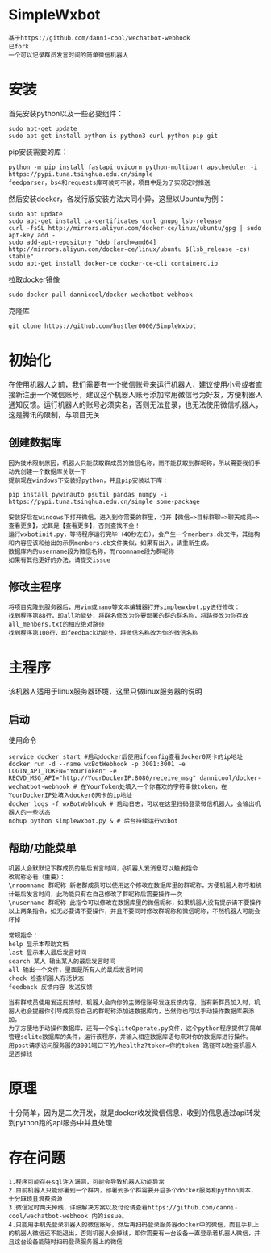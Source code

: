 # SimpleWxbot
```
基于https://github.com/danni-cool/wechatbot-webhook
已fork
一个可以记录群员发言时间的简单微信机器人
```
# 安装
首先安装python以及一些必要组件：
```shell
sudo apt-get update
sudo apt-get install python-is-python3 curl python-pip git
```
pip安装需要的库：
```shell
python -m pip install fastapi uvicorn python-multipart apscheduler -i https://pypi.tuna.tsinghua.edu.cn/simple
feedparser，bs4和requests库可装可不装，项目中是为了实现定时推送
```
然后安装docker，各发行版安装方法大同小异，这里以Ubuntu为例：
```shell
sudo apt update
sudo apt-get install ca-certificates curl gnupg lsb-release
curl -fsSL http://mirrors.aliyun.com/docker-ce/linux/ubuntu/gpg | sudo apt-key add -
sudo add-apt-repository "deb [arch=amd64] http://mirrors.aliyun.com/docker-ce/linux/ubuntu $(lsb_release -cs) stable"
sudo apt-get install docker-ce docker-ce-cli containerd.io
```
拉取docker镜像
```shell
sudo docker pull dannicool/docker-wechatbot-webhook
```
克隆库
```shell
git clone https://github.com/hustler0000/SimpleWxbot
```
# 初始化
在使用机器人之前，我们需要有一个微信账号来运行机器人，建议使用小号或者直接新注册一个微信账号，建议这个机器人账号添加常用微信号为好友，方便机器人通知反馈。运行机器人的账号必须实名，否则无法登录，也无法使用微信机器人，这是腾讯的限制，与项目无关
## 创建数据库
```
因为技术限制原因，机器人只能获取群成员的微信名称，而不能获取到群昵称，所以需要我们手动先创建一个数据库关联一下
提前现在windows下安装好python，并且pip安装以下库：

pip install ‎pywinauto psutil pandas numpy -i https://pypi.tuna.tsinghua.edu.cn/simple some-package

安装好后在windows下打开微信，进入到你需要的群里，打开【微信=>目标群聊=>聊天成员=>查看更多】，尤其是【查看更多】，否则查找不全！
运行wxbotinit.py，等待程序运行完毕（40秒左右），会产生一个menbers.db文件，其结构和内容应该和给出的示例menbers.db文件类似，如果有出入，请重新生成。
数据库内的username段为微信名称，而roomname段为群昵称
如果有其他更好的办法，请提交issue
```
## 修改主程序
```
将项目克隆到服务器后，用vim或nano等文本编辑器打开simplewxbot.py进行修改：
找到程序第88行，即all功能处，将群名修改为你要部署的群的群名称，将路径改为你存放all_menbers.txt的相应绝对路径
找到程序第100行，即feedback功能处，将微信名称改为你的微信名称
```
# 主程序
该机器人适用于linux服务器环境，这里只做linux服务器的说明
## 启动
使用命令
```shell
service docker start #启动docker后使用ifconfig查看docker0网卡的ip地址
docker run -d --name wxBotWebhook -p 3001:3001 -e LOGIN_API_TOKEN="YourToken" -e RECVD_MSG_API="http://YourDockerIP:8080/receive_msg" dannicool/docker-wechatbot-webhook # 在YourToken处填入一个你喜欢的字符串做token，在YourDockerIP处填入docker0网卡的ip地址
docker logs -f wxBotWebhook # 启动日志，可以在这里扫码登录微信机器人，会输出机器人的一些状态
nohup python simplewxbot.py & # 后台持续运行wxbot
```
## 帮助/功能菜单
```
机器人会默默记下群成员的最后发言时间，@机器人发消息可以触发指令
改昵称必看（重要）：
\nroomname 群昵称 新老群成员可以使用这个修改在数据库里的群昵称，方便机器人称呼和统计最后发言时间，此功能只有在自己修改了群昵称后需要操作一次
\nusername 群昵称 此指令可以修改在数据库里的微信昵称，如果机器人没有提示请不要操作
以上两条指令，如无必要请不要操作，并且不要同时修改群昵称和微信昵称，不然机器人可能会坏掉

常规指令：
help 显示本帮助文档
last 显示本人最后发言时间
search 某人 输出某人的最后发言时间
all 输出一个文件，里面是所有人的最后发言时间
check 检查机器人存活状态
feedback 反馈内容 发送反馈

当有群成员使用发送反馈时，机器人会向你的主微信账号发送反馈内容，当有新群员加入时，机器人也会提醒你引导成员将自己的群昵称添加进数据库内，当然你也可以手动操作数据库来添加。
为了方便地手动操作数据库，还有一个SqliteOperate.py文件，这个python程序提供了简单管理sqlite数据库的条件，运行该程序，并输入相应数据库语句来对你的数据库进行操作。
用post请求访问服务器的3001端口下的/healthz?token=你的token 路径可以检查机器人是否掉线
```
# 原理
十分简单，因为是二次开发，就是docker收发微信信息，收到的信息通过api转发到python跑的api服务中并且处理
# 存在问题
```
1.程序可能存在sql注入漏洞，可能会导致机器人功能异常
2.目前机器人只能部署到一个群内，部署到多个群需要开启多个docker服务和python脚本，十分麻烦且浪费资源
3.微信定时两天掉线，详细解决方案以及讨论请查看https://github.com/danni-cool/wechatbot-webhook 内的issue。
4.只能用手机先登录机器人的微信账号，然后再扫码登录服务器docker中的微信，而且手机上的机器人微信还不能退出，否则机器人会掉线，即你需要有一台设备一直登录着机器人微信，并且这台设备能随时扫码登录服务器上的微信
```
